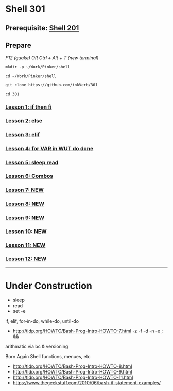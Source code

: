 # Shell 301

## Prerequisite: [Shell 201](https://github.com/inkVerb/Pinker/tree/master/201-shell)

## Prepare

*F12 (guake) OR Ctrl + Alt + T (new terminal)*

`mkdir -p ~/Work/Pinker/shell`

`cd ~/Work/Pinker/shell`

`git clone https://github.com/inkVerb/301`

`cd 301`

### [Lesson 1: if then fi](https://github.com/inkVerb/pinker/blob/master/301-shell/Lesson-01.md)

### [Lesson 2: else](https://github.com/inkVerb/pinker/blob/master/301-shell/Lesson-02.md)

### [Lesson 3: elif](https://github.com/inkVerb/pinker/blob/master/301-shell/Lesson-03.md)

### [Lesson 4: for VAR in WUT do done](https://github.com/inkVerb/pinker/blob/master/301-shell/Lesson-04.md)

### [Lesson 5: sleep read](https://github.com/inkVerb/pinker/blob/master/301-shell/Lesson-05.md)

### [Lesson 6: Combos](https://github.com/inkVerb/pinker/blob/master/301-shell/Lesson-06.md)

### [Lesson 7: NEW](https://github.com/inkVerb/pinker/blob/master/301-shell/Lesson-07.md)

### [Lesson 8: NEW](https://github.com/inkVerb/pinker/blob/master/301-shell/Lesson-08.md)

### [Lesson 9: NEW](https://github.com/inkVerb/pinker/blob/master/301-shell/Lesson-09.md)

### [Lesson 10: NEW](https://github.com/inkVerb/pinker/blob/master/301-shell/Lesson-10.md)

### [Lesson 11: NEW](https://github.com/inkVerb/pinker/blob/master/301-shell/Lesson-11.md)

### [Lesson 12: NEW](https://github.com/inkVerb/pinker/blob/master/301-shell/Lesson-12.md)
___
# Under Construction

- sleep
- read
- set -e

if, elif, for-in-do, while-do, until-do
- http://tldp.org/HOWTO/Bash-Prog-Intro-HOWTO-7.html
-z -f -d -n -e
 ; &&

arithmatic via bc & versioning

Born Again Shell
functions, menues, etc
- http://tldp.org/HOWTO/Bash-Prog-Intro-HOWTO-8.html
- http://tldp.org/HOWTO/Bash-Prog-Intro-HOWTO-9.html
- http://tldp.org/HOWTO/Bash-Prog-Intro-HOWTO-11.html
- https://www.thegeekstuff.com/2010/06/bash-if-statement-examples/
